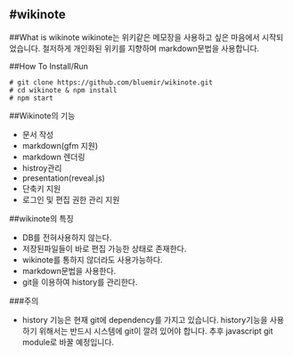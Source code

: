 #wikinote
--
##What is wikinote
wikinote는 위키같은 메모장을 사용하고 싶은 마음에서 시작되었습니다.
철저하게 개인화된 위키를 지향하며 markdown문법을 사용합니다.

##How To Install/Run
```
# git clone https://github.com/bluemir/wikinote.git
# cd wikinote & npm install
# npm start
```
##Wikinote의 기능
 * 문서 작성
  * markdown(gfm 지원)
  * markdown 렌더링
 * histroy관리
 * presentation(reveal.js)
 * 단축키 지원
 * 로그인 및 편집 권한 관리 지원

##wikinote의 특징
 * DB를 전혀사용하지 않는다.
 * 저장된파일들이 바로 편집 가능한 상태로 존재한다.
  * wikinote를 통하지 않더라도 사용가능하다.
 * markdown문법을 사용한다.
 * git을 이용하여 history를 관리한다.

###주의
 * history 기능은 현재 git에 dependency를 가지고 있습니다.
   history기능을 사용하기 위해서는 반드시 시스템에 git이 깔려 있어야 합니다.
   추후 javascript git module로 바꿀 예정입니다.
